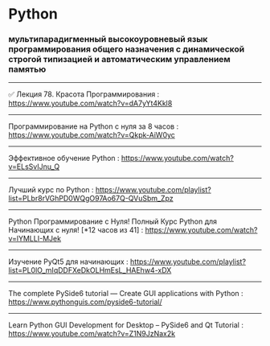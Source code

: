 # Python

### мультипарадигменный высокоуровневый язык программирования общего назначения с динамической строгой типизацией и автоматическим управлением памятью

___

✅ Лекция 78. Красота Программирования : https://www.youtube.com/watch?v=dA7yYt4Kkl8

___

Программирование на Python с нуля за 8 часов : https://www.youtube.com/watch?v=Qkpk-AiW0yc

___

Эффективное обучение Python : https://www.youtube.com/watch?v=ELsSvIJnu_Q

___

Лучший курс по Python : https://www.youtube.com/playlist?list=PLbr8rVGhPD0WQgO97Ao67Q-QVuSbm_Zpz

___

Python Программирование с Нуля! Полный Курс Python для Начинающих с нуля! [*12 часов из 41] : https://www.youtube.com/watch?v=lYMLLI-MJek

___

Изучение PyQt5 для начинающих : https://www.youtube.com/playlist?list=PL0lO_mIqDDFXeDkOLHmEsL_HAEhw4-xDX

____

The complete PySide6 tutorial — Create GUI applications with Python : https://www.pythonguis.com/pyside6-tutorial/

___

Learn Python GUI Development for Desktop – PySide6 and Qt Tutorial : https://www.youtube.com/watch?v=Z1N9JzNax2k
